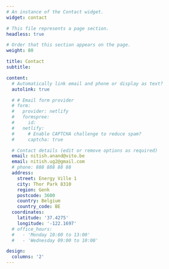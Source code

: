 ```yaml
---
# An instance of the Contact widget.
widget: contact

# This file represents a page section.
headless: true

# Order that this section appears on the page.
weight: 80

title: Contact
subtitle:

content:
  # Automatically link email and phone or display as text?
  autolink: true

  # # Email form provider
  # form:
  #   provider: netlify
  #   formspree:
  #     id:
  #   netlify:
  #     # Enable CAPTCHA challenge to reduce spam?
  #     captcha: true

  # Contact details (edit or remove options as required)
  email: nitish.anand@vito.be
  email: nitish.ug2@gmail.com
  # phone: 888 888 88 88
  address:
    street: Energy Ville 1
    city: Thor Park 8310
    region: Genk 
    postcode: 3600
    country: Belgium
    country_code: BE
  coordinates:
    latitude: '37.4275'
    longitude: '-122.1697'
  # office_hours:
  #   - 'Monday 10:00 to 13:00'
  #   - 'Wednesday 09:00 to 10:00'

design:
  columns: '2'
---
```

